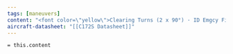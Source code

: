 ```yaml
---
tags: [maneuvers]
content: "<font color=\"yellow\">Clearing Turns (2 x 90°) · ID Emgcy Field · Mixture Rich · Carb Heat On (If Below Green)</font>"
aircraft-datasheet: "[[C172S Datasheet]]"
---
```

`= this.content`